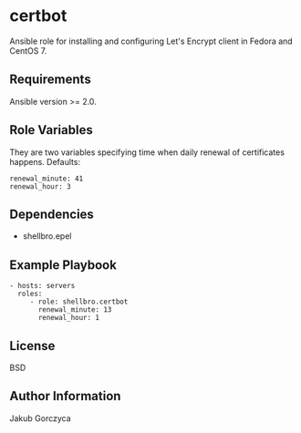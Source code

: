certbot
=======

Ansible role for installing and configuring Let's Encrypt client in Fedora and CentOS 7.

Requirements
------------

Ansible version >= 2.0.

Role Variables
--------------

They are two variables specifying time when daily renewal of certificates happens. Defaults:

    renewal_minute: 41
    renewal_hour: 3

Dependencies
------------

- shellbro.epel

Example Playbook
----------------

    - hosts: servers
      roles:
         - role: shellbro.certbot
           renewal_minute: 13
           renewal_hour: 1

License
-------

BSD

Author Information
------------------

Jakub Gorczyca
